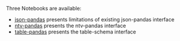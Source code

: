 Three Notebooks are available:

- [json-pandas](https://nbviewer.org/github/loco-philippe/ntv-pandas/blob/main/example/example_json_pandas.ipynb) presents limitations of existing json-pandas interface
- [ntv-pandas](https://nbviewer.org/github/loco-philippe/ntv-pandas/blob/main/example/example_ntv_pandas.ipynb) presents the ntv-pandas interface
- [table-pandas](https://nbviewer.org/github/loco-philippe/ntv-pandas/blob/main/example/example_table_pandas.ipynb) presents the table-schema interface
